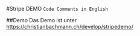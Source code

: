 #Stripe DEMO
`Code Comments in English`

##Demo
Das Demo ist unter https://christianbachmann.ch/develop/stripedemo/
